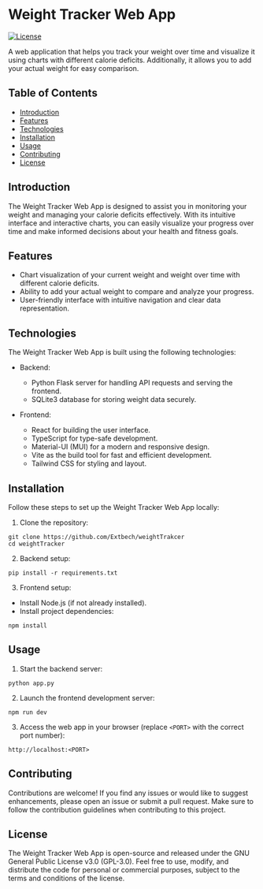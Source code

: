 # Weight Tracker Web App

[![License](https://img.shields.io/badge/license-GPL--3.0-blue.svg)](https://github.com/your-username/weight-tracker-app/blob/main/LICENSE)

A web application that helps you track your weight over time and visualize it using charts with different calorie deficits. Additionally, it allows you to add your actual weight for easy comparison.

## Table of Contents
- [Introduction](#introduction)
- [Features](#features)
- [Technologies](#technologies)
- [Installation](#installation)
- [Usage](#usage)
- [Contributing](#contributing)
- [License](#license)

## Introduction

The Weight Tracker Web App is designed to assist you in monitoring your weight and managing your calorie deficits effectively. With its intuitive interface and interactive charts, you can easily visualize your progress over time and make informed decisions about your health and fitness goals.

## Features

- Chart visualization of your current weight and weight over time with different calorie deficits.
- Ability to add your actual weight to compare and analyze your progress.
- User-friendly interface with intuitive navigation and clear data representation.

## Technologies

The Weight Tracker Web App is built using the following technologies:

- Backend:
  - Python Flask server for handling API requests and serving the frontend.
  - SQLite3 database for storing weight data securely.

- Frontend:
  - React for building the user interface.
  - TypeScript for type-safe development.
  - Material-UI (MUI) for a modern and responsive design.
  - Vite as the build tool for fast and efficient development.
  - Tailwind CSS for styling and layout.

## Installation

Follow these steps to set up the Weight Tracker Web App locally:

1. Clone the repository:

```shell
git clone https://github.com/Extbech/weightTrakcer
cd weightTracker
```

2. Backend setup:

```shell
pip install -r requirements.txt
```

3. Frontend setup:

- Install Node.js (if not already installed).
- Install project dependencies:

```shell
npm install
```

## Usage

1. Start the backend server:

```
python app.py
```

2. Launch the frontend development server:

```shell
npm run dev
```
3. Access the web app in your browser (replace `<PORT>` with the correct port number):
```shell
http://localhost:<PORT>
```

## Contributing
Contributions are welcome! If you find any issues or would like to suggest enhancements, please open an issue or submit a pull request. Make sure to follow the contribution guidelines when contributing to this project.

## License
The Weight Tracker Web App is open-source and released under the GNU General Public License v3.0 (GPL-3.0). Feel free to use, modify, and distribute the code for personal or commercial purposes, subject to the terms and conditions of the license.